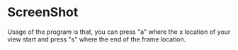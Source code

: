 # ScreenShot


Usage of the program is that, you can press "a" where the x location of your view start and press "s" where the end of the frame location.
